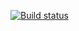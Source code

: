[![Build status](https://ci.appveyor.com/api/projects/status/mxh2m9aqwdbj03f6?svg=true)](https://ci.appveyor.com/project/vadDEAD/natdz3)